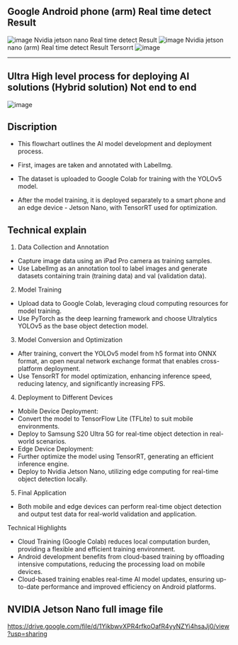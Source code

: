Google Android phone (arm) Real time detect Result 
---
![image](https://github.com/shemberlin/tray_tfinnovator/blob/3331315961ff6e7c102409392a84e3ddebb1591c/gif/result.gif)
Nvidia jetson nano Real time detect Result 
![image](https://github.com/shemberlin/tray_tfinnovator/blob/fb9aaae852c774fbe2067c803f81115308349664/gif/real_time_detectation_nvidia_jetson_nano.gif)
Nvidia jetson nano (arm) Real time detect Result Tersorrt
![image](https://github.com/shemberlin/tray_tfinnovator/blob/3331315961ff6e7c102409392a84e3ddebb1591c/gif/real_time_detectation_nvidia_jetson_nano_tensorrt.gif)

---
## Ultra High level process for deploying AI solutions (Hybrid solution) Not end to end
![image](https://github.com/shemberlin/tray_tfinnovator/blob/961e97bafc864278c83792271f03c61601eac4b1/gif/ultra_high_level_process_for_deploying_AI_solution.gif)

## Discription
*	This flowchart outlines the AI model development and deployment process. 

*	First, images are taken and annotated with LabelImg. 

*	The dataset is uploaded to Google Colab for training with the YOLOv5 model.

*	After the model training, it is deployed separately to a smart phone and an edge device - Jetson Nano, with TensorRT used for optimization. 
## Technical explain

1. Data Collection and Annotation
*	Capture image data using an iPad Pro camera as training samples.
*	Use LabelImg as an annotation tool to label images and generate datasets containing train (training data) and val (validation data).

2. Model Training
*	Upload data to Google Colab, leveraging cloud computing resources for model training.
*	Use PyTorch as the deep learning framework and choose Ultralytics YOLOv5 as the base object detection model.

3. Model Conversion and Optimization
*	After training, convert the YOLOv5 model from h5 format into ONNX format, an open neural network exchange format that enables cross-platform deployment.
*	Use TensorRT for model optimization, enhancing inference speed, reducing latency, and significantly increasing FPS.

4. Deployment to Different Devices
*	Mobile Device Deployment:
*	Convert the model to TensorFlow Lite (TFLite) to suit mobile environments.
*	Deploy to Samsung S20 Ultra 5G for real-time object detection in real-world scenarios.
*	Edge Device Deployment:
*	Further optimize the model using TensorRT, generating an efficient inference engine.
*	Deploy to Nvidia Jetson Nano, utilizing edge computing for real-time object detection locally.

5. Final Application
*	Both mobile and edge devices can perform real-time object detection and output test data for real-world validation and application.

Technical Highlights
*	Cloud Training (Google Colab) reduces local computation burden, providing a flexible and efficient training environment.
*	Android development benefits from cloud-based training by offloading intensive computations, reducing the processing load on mobile devices.
*	Cloud-based training enables real-time AI model updates, ensuring up-to-date performance and improved efficiency on Android platforms.

## NVIDIA Jetson Nano full image file
https://drive.google.com/file/d/1YikbwvXPR4rfkoOafR4yyNZYi4hsaJj0/view?usp=sharing